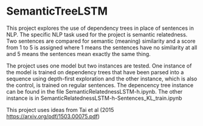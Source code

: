 # SemanticTreeLSTM

This project explores the use of dependency trees in place of sentences in NLP. The specific NLP task used for the project is semantic relatedness. Two sentences are compared for semantic (meaning) similarity and a score from 1 to 5 is assigned where 1 means the sentences have no similarity at all and 5 means the sentences mean exactly the same thing. 

The project uses one model but two instances are tested. One instance of the model is trained on dependency trees that have been parsed into a sequence using depth-first exploration and the other instance, which is also the control, is trained on regular sentences. The depencency tree instance can be found in the file SemanticRelatednessLSTM-h.ipynb. The other instance is in SemanticRelatednessLSTM-h-Sentences_KL_train.ipynb

This project uses ideas from Tai et al (2015  https://arxiv.org/pdf/1503.00075.pdf)

